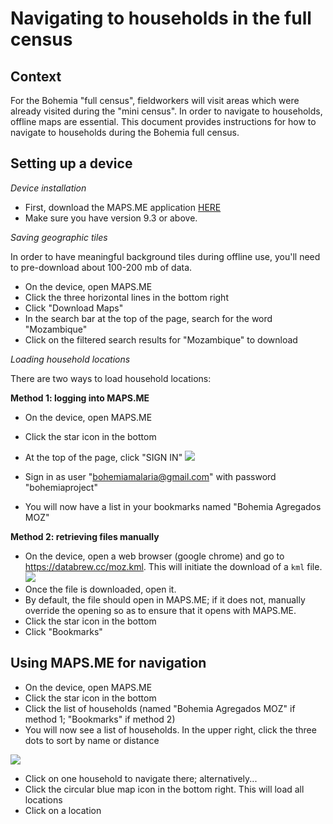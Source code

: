 # Navigating to households in the full census

## Context

For the Bohemia "full census", fieldworkers will visit areas which were already visited during the "mini census". In order to navigate to households, offline maps are essential. This document provides instructions for how to navigate to households during the Bohemia full census.


## Setting up a device

*Device installation*

- First, download the MAPS.ME application [HERE](https://play.google.com/store/apps/details?id=com.mapswithme.maps.pro&hl=en&gl=US)  
- Make sure you have version 9.3 or above.


*Saving geographic tiles*

In order to have meaningful background tiles during offline use, you'll need to pre-download about 100-200 mb of data.

- On the device, open MAPS.ME
- Click the three horizontal lines in the bottom right
- Click "Download Maps"
- In the search bar at the top of the page, search for the word "Mozambique"
- Click on the filtered search results for "Mozambique" to download


*Loading household locations*

There are two ways to load household locations:

**Method 1: logging into MAPS.ME**

- On the device, open MAPS.ME
- Click the star icon in the bottom
- At the top of the page, click "SIGN IN"
![](img/mapsme/30:5554_004.png)

- Sign in as user "bohemiamalaria@gmail.com" with password "bohemiaproject"  
- You will now have a list in your bookmarks named "Bohemia Agregados MOZ"

**Method 2: retrieving files manually**

- On the device, open a web browser (google chrome) and go to https://databrew.cc/moz.kml. This will initiate the download of a `kml` file.  
![](img/mapsme/30:5554_001.png)
- Once the file is downloaded, open it.
- By default, the file should open in MAPS.ME; if it does not, manually override the opening so as to ensure that it opens with MAPS.ME.
- Click the star icon in the bottom
- Click "Bookmarks"




## Using MAPS.ME for navigation  

- On the device, open MAPS.ME
- Click the star icon in the bottom
- Click the list of households (named "Bohemia Agregados MOZ" if method 1; "Bookmarks" if method 2)  
- You will now see a list of households. In the upper right, click the three dots to sort by name or distance

![](img/mapsme/30:5554_005.png)

- Click on one household to navigate there; alternatively...
- Click the circular blue map icon in the bottom right. This will load all locations
- Click on a location
